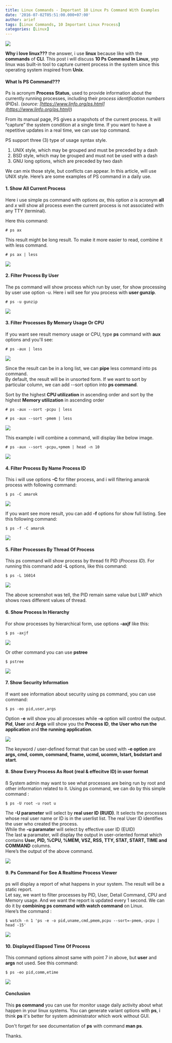 ```yaml
---
title: Linux Commands - Important 10 Linux Ps Command With Examples
date: '2016-07-02T05:51:00.000+07:00'
author: arief
tags: [Linux Commands, 10 Important Linux Process]
categories: [Linux]
---
```


![](https://4.bp.blogspot.com/-xFFG276mI84/V3MKs_F1YsI/AAAAAAAADew/1uew6pPXmYYGUqjmvNAOscB15MKqzBvGwCLcB/s1600/image4195.png)

**Why i love linux???** the answer, i use **linux** because like with the **commands** of **CLI**. This post i will discuss **10 Ps Command In Linux**, yep linux was built-in tool to capture current process in the system since this operating system inspired from **Unix**.

#### What Is PS Command???

Ps is acronym **Process Status**, used to provide information about the currently running processes, including their _process identification numbers_ (PIDs). (_source: [https://www.linfo.org/ps.html](https://www.linfo.org/ps.html)_)  

From its manual page, PS gives a snapshots of the current process. It will “capture” the system condition at a single time. If you want to have a repetitive updates in a real time, we can use top command.  

PS support three (3) type of usage syntax style.  

1. UNIX style, which may be grouped and must be preceded by a dash  
2. BSD style, which may be grouped and must not be used with a dash  
3. GNU long options, which are preceded by two dash  

We can mix those style, but conflicts can appear. In this article, will use UNIX style. Here’s are some examples of PS command in a daily use.

#### 1. Show All Current Process

Here i use simple ps command with options _ax_, this option _a_ is acronym **all** and _x_ will show all process even the current process is not associated with any TTY (terminal).  

Here this command:  

```
# ps ax
```

This result might be long result. To make it more easier to read, combine it with less command.  

```
# ps ax | less
```

![](https://3.bp.blogspot.com/-Ka6cnxQRXtQ/V3MQzXXW6mI/AAAAAAAADfA/BAtCY0BBEaA4qRw-KqG5R5yhOp60AVmtQCLcB/s1600/Screenshot_20160629_070431.png)

#### 2. Filter Process By User

The ps command will show process which run by user, for show processing by user use option _-u_. Here i will see for you process with **user gunzip**.  

```
# ps -u gunzip 
```

![](https://1.bp.blogspot.com/-lmtZ4JKfpBo/V3MR0J_Dq_I/AAAAAAAADfM/tC08KlKpGnwiwivXy3kG7-UOB9v_Juy1ACLcB/s1600/Screenshot_20160629_070823.png)

#### 3. Filter Processes By Memory Usage Or CPU

If you want see result memory usage or CPU, type **ps** command with **aux** options and you'll see:

```
# ps -aux | less 
```

![](https://3.bp.blogspot.com/-BmDcQFpGOOk/V3P633xEv3I/AAAAAAAADfc/zPyTCGyA-1Ivgyq9fHyHgwV9654ndJllgCLcB/s1600/Screenshot_20160629_234058.png)

Since the result can be in a long list, we can **pipe** less command into ps command.  
By default, the result will be in unsorted form. If we want to sort by particular column, we can add --sort option into **ps command**.  

Sort by the highest **CPU utilization** in ascending order and sort by the highest **Memory utilization** in ascending order  

```
# ps -aux --sort -pcpu | less

# ps -aux --sort -pmem | less 
```

![](https://3.bp.blogspot.com/-71HsIvQ4n6w/V3SbzSIEeqI/AAAAAAAADf0/uC7XGDPR_9cM2mWCs1vkSSWGApfGNUpdgCLcB/s1600/Screenshot_20160630_055459.png)

This example i will combine a command, will display like below image.  

```
# ps -aux --sort -pcpu,+pmem | head -n 10
```

![](https://2.bp.blogspot.com/-pnmN2JthLSk/V3SbyGs4sGI/AAAAAAAADfs/hh3UYQI9jA83cy1ly1ghBCcbzyDoe7b3QCLcB/s1600/Screenshot_20160630_055544.png)

#### 4. Filter Process By Name Process ID

This i will use options **-C** for filter process, and i will filtering amarok process with following command:  

```
$ ps -C amarok
```

![](https://3.bp.blogspot.com/-rAz3lrl3cWk/V3bo80fS9rI/AAAAAAAADhc/_onY5xiSzbIm98xnrq0Et_2qAV7sMFEbgCLcB/s1600/Screenshot_20160702_050327.png)

If you want see more result, you can add **-f** options for show full listing. See this following command:  

```
$ ps -f -C amarok
```

![](https://4.bp.blogspot.com/-7dCYoMkCuVM/V3bpvfEOCsI/AAAAAAAADhk/sm3RQUroSlMPjUacqrdn97xbHtX9XvoPACLcB/s1600/Screenshot_20160702_050708.png)

#### 5. Filter Processes By Thread Of Process

This ps command will show process by thread fit PID (_Process ID_). For running this command add **-L** options, like this command:  

```
$ ps -L 16014
```

![](https://4.bp.blogspot.com/-y1BFvsqlG_Y/V3brZr83PfI/AAAAAAAADhw/oAIrc-B3BYgTj0ZEFARQ-WQKwULGse_oACLcB/s1600/Screenshot_20160702_051337.png)

The above screenshot was tell, the PID remain same value but LWP which shows rows different values of thread.

#### 6. Show Process In Hierarchy

For show processes by hierarchical form, use options **-axjf** like this:  

```
$ ps -axjf
```

![](https://1.bp.blogspot.com/-7_QYz2O7NGo/V3bslO6rviI/AAAAAAAADh8/hWbP2ofV6gwtr6OyPy5Lgf-xbkuE3vpfACLcB/s1600/Screenshot_20160702_051909.png)

Or other command you can use **pstree**

```
$ pstree
```

![](https://4.bp.blogspot.com/-IuuStiVCb0w/V3btKkPsdJI/AAAAAAAADiE/yxc0eIPVCrcP6RusnukyHFbdoB_TzsigACLcB/s1600/Screenshot_20160702_052146.png)

#### 7. Show Security Information

If want see information about security using ps command, you can use command:  

```
$ ps -eo pid,user,args
```

Option **-e** will show you all processes while **-o** option will control the output. **Pid**, **User** and **Args** will show you the **Process ID**, **the User who run the application** and **the running application**.

![](https://2.bp.blogspot.com/-aRmbCrZegpQ/V3bud37WrFI/AAAAAAAADiQ/_SW2jfvEMp0MAIXlNHE7J6W7PovMFatTQCLcB/s1600/Screenshot_20160702_052608.png)

The keyword / user-defined format that can be used with **-e option** are **args, cmd, comm, command, fname, ucmd, ucomm, lstart, bsdstart and start**.

#### 8. Show Every Process As Root (real & effecitve ID) in user format
ß
System admin may want to see what processes are being run by root and other information related to it. Using ps command, we can do by this simple command :  

```
$ ps -U root -u root u
```

The **-U parameter** will select by **real user ID (RUID)**. It selects the processes whose real user name or ID is in the userlist list. The real User ID identifies the user who created the process.  
While the **-u paramater** will select by effective user ID (EUID)  
The last **u** paramater, will display the output in user-oriented format which contains **User, PID, %CPU, %MEM, VSZ, RSS, TTY, STAT, START, TIME and COMMAND** columns.  
Here’s the output of the above command.

![](https://1.bp.blogspot.com/-OJ85ov1sdyQ/V3bvTxrxHnI/AAAAAAAADic/viDXP9Q50q4m9mafJQxLIFaRrMAj1LacACLcB/s1600/Screenshot_20160702_053054.png)

#### 9. Ps Command For See A Realtime Process Viewer

ps will display a report of what happens in your system. The result will be a static report.  
Let say, we want to filter processes by PID, User, Detail Command, CPU and Memory usage. And we want the report is updated every 1 second. We can do it by **combining ps command with watch command** on Linux.  
Here’s the command :  

```
$ watch -n 1 'ps -e -o pid,uname,cmd,pmem,pcpu --sort=-pmem,-pcpu | head -15'
```

![](https://1.bp.blogspot.com/-9PLS7jxBT4g/V3bxukeif-I/AAAAAAAADio/ibSEJ7nTcxI0vpc5XY5Ny2bZuOZO9-0GQCLcB/s1600/Screenshot_20160702_053847.png)

#### 10. Displayed Elapsed Time Of Process

This command options almost same with point 7 in above, but **user** and **args** not used. See this command:  

```
$ ps -eo pid,comm,etime
```

![](https://4.bp.blogspot.com/-XaXOGfhQKME/V3by5fJGrbI/AAAAAAAADiw/slW24sJFYaUBdn84Tnte7HCSprkjR6FzgCLcB/s1600/Screenshot_20160702_054549.png)

#### Conclusion

This **ps command** you can use for monitor usage daily activity about what happen in your linux systems. You can generate variant options with **ps**, i think **ps** it's better for system administrator which work without GUI.  

Don't forget for see documentation of **ps** with command **man ps**.  

Thanks.